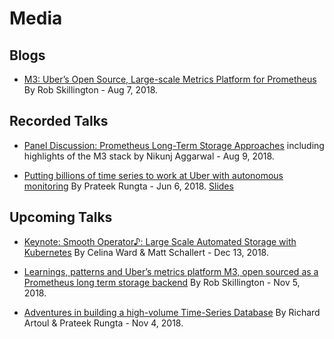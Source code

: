 # Media

## Blogs
- [M3: Uber’s Open Source, Large-scale Metrics Platform for Prometheus](https://eng.uber.com/m3/) By Rob Skillington - Aug 7, 2018.

## Recorded Talks
- [Panel Discussion: Prometheus Long-Term Storage Approaches](https://youtu.be/VvJx0WTiGcA?t=23530) including highlights of the M3 stack by Nikunj Aggarwal - Aug 9, 2018.

- [Putting billions of time series to work at Uber with autonomous monitoring](https://vimeo.com/274821002) By Prateek Rungta - Jun 6, 2018. [Slides](http://bit.ly/m3db-monitorama2018)

## Upcoming Talks
- [Keynote: Smooth Operator♪: Large Scale Automated Storage with Kubernetes](https://kccna18.sched.com/event/Gsxn/keynote-smooth-operator-large-scale-automated-storage-with-kubernetes-celina-ward-software-engineer-matt-schallert-site-reliability-engineer-uber) By Celina Ward & Matt Schallert - Dec 13, 2018.

- [Learnings, patterns and Uber’s metrics platform M3, open sourced as a Prometheus long term storage backend](https://osmc.de/events/en-learnings-patterns-and-ubers-metrics-platform-m3-open-sourced-as-a-prometheus-long-term-storage-backend/) By Rob Skillington - Nov 5, 2018.

- [Adventures in building a high-volume Time-Series Database](http://www.openfest.org/2018/en/full-schedule/#lecture-450) By Richard Artoul & Prateek Rungta - Nov 4, 2018.